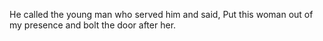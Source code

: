 He called the young man who served him and said, Put this woman out of my presence and bolt the door after her.
